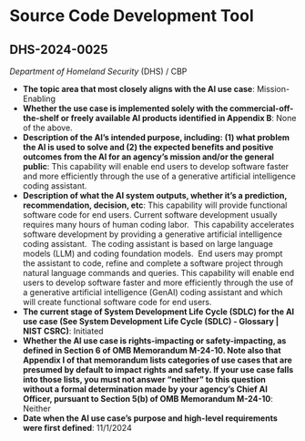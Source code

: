 # Source Code Development Tool
## DHS-2024-0025
_Department of Homeland Security_ (DHS) / CBP


+ **The topic area that most closely aligns with the AI use case**: Mission-Enabling
+ **Whether the use case is implemented solely with the commercial-off-the-shelf or freely available AI products identified in Appendix B**: None of the above.
+ **Description of the AI’s intended purpose, including: (1) what problem the AI is used to solve and (2) the expected benefits and positive outcomes from the AI for an agency’s mission and/or the general public**: This capability will enable end users to develop software faster and more efficiently through the use of a generative artificial intelligence coding assistant.
+ **Description of what the AI system outputs, whether it’s a prediction, recommendation, decision, etc**: This capability will provide functional software code for end users.
Current software development usually requires many hours of human coding labor.  This capability accelerates software development by providing a generative artificial intelligence coding assistant.  The coding assistant is based on large language models (LLM) and coding foundation models.  End users may prompt the assistant to code, refine and complete a software project through natural language commands and queries. This capability will enable end users to develop software faster and more efficiently through the use of a generative artificial intelligence (GenAI) coding assistant and which will create functional software code for end users.  
+ **The current stage of System Development Life Cycle (SDLC) for the AI use case (See System Development Life Cycle (SDLC) - Glossary | NIST CSRC)**: Initiated
+ **Whether the AI use case is rights-impacting or safety-impacting, as defined in Section 6 of OMB Memorandum M-24-10. Note also that Appendix I of that memorandum lists categories of use cases that are presumed by default to impact rights and safety. If your use case falls into those lists, you must not answer “neither” to this question without a formal determination made by your agency’s Chief AI Officer, pursuant to Section 5(b) of OMB Memorandum M-24-10**: Neither
+ **Date when the AI use case’s purpose and high-level requirements were first defined**: 11/1/2024